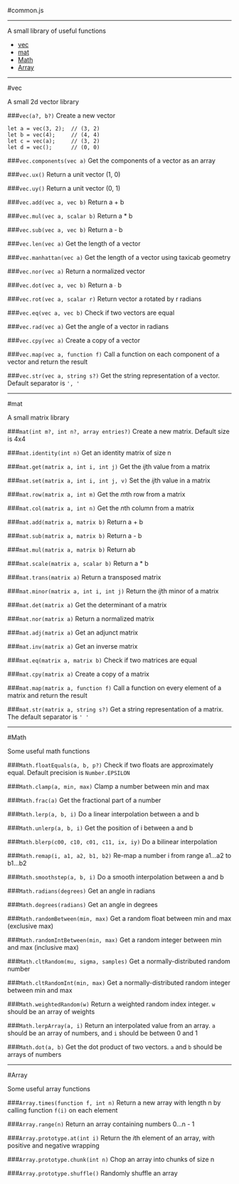 #common.js

---

A small library of useful functions

* [vec](#vec)
* [mat](#mat)
* [Math](#Math)
* [Array](#Array)

---

#vec

A small 2d vector library

###`vec(a?, b?)`
Create a new vector

```
let a = vec(3, 2);  // (3, 2)
let b = vec(4);     // (4, 4)
let c = vec(a);     // (3, 2)
let d = vec();      // (0, 0)
```

###`vec.components(vec a)`
Get the components of a vector as an array

###`vec.ux()`
Return a unit vector (1, 0)

###`vec.uy()`
Return a unit vector (0, 1)

###`vec.add(vec a, vec b)`
Return a + b

###`vec.mul(vec a, scalar b)`
Return a * b

###`vec.sub(vec a, vec b)`
Return a - b

###`vec.len(vec a)`
Get the length of a vector

###`vec.manhattan(vec a)`
Get the length of a vector using taxicab geometry

###`vec.nor(vec a)`
Return a normalized vector

###`vec.dot(vec a, vec b)`
Return a ∙ b

###`vec.rot(vec a, scalar r)`
Return vector a rotated by r radians

###`vec.eq(vec a, vec b)`
Check if two vectors are equal

###`vec.rad(vec a)`
Get the angle of a vector in radians

###`vec.cpy(vec a)`
Create a copy of a vector

###`vec.map(vec a, function f)`
Call a function on each component of a vector and return the result

###`vec.str(vec a, string s?)`
Get the string representation of a vector. Default separator is `', '`

---

#mat

A small matrix library

###`mat(int m?, int n?, array entries?)`
Create a new matrix. Default size is 4x4

###`mat.identity(int n)`
Get an identity matrix of size n

###`mat.get(matrix a, int i, int j)`
Get the *ij*th value from a matrix 

###`mat.set(matrix a, int i, int j, v)`
Set the *ij*th value in a matrix

###`mat.row(matrix a, int m)`
Get the *m*th row from a matrix

###`mat.col(matrix a, int n)`
Get the *n*th column from a matrix

###`mat.add(matrix a, matrix b)`
Return a + b

###`mat.sub(matrix a, matrix b)`
Return a - b

###`mat.mul(matrix a, matrix b)`
Return ab

###`mat.scale(matrix a, scalar b)`
Return a * b

###`mat.trans(matrix a)`
Return a transposed matrix

###`mat.minor(matrix a, int i, int j)`
Return the *ij*th minor of a matrix

###`mat.det(matrix a)`
Get the determinant of a matrix

###`mat.nor(matrix a)`
Return a normalized matrix

###`mat.adj(matrix a)`
Get an adjunct matrix

###`mat.inv(matrix a)`
Get an inverse matrix

###`mat.eq(matrix a, matrix b)`
Check if two matrices are equal

###`mat.cpy(matrix a)`
Create a copy of a matrix

###`mat.map(matrix a, function f)`
Call a function on every element of a matrix and return the result

###`mat.str(matrix a, string s?)`
Get a string representation of a matrix. The default separator is `' '`

---

#Math

Some useful math functions

###`Math.floatEquals(a, b, p?)`
Check if two floats are approximately equal. Default precision is `Number.EPSILON`

###`Math.clamp(a, min, max)`
Clamp a number between min and max

###`Math.frac(a)`
Get the fractional part of a number

###`Math.lerp(a, b, i)`
Do a linear interpolation between a and b

###`Math.unlerp(a, b, i)`
Get the position of i between a and b

###`Math.blerp(c00, c10, c01, c11, ix, iy)`
Do a bilinear interpolation

###`Math.remap(i, a1, a2, b1, b2)`
Re-map a number i from range a1...a2 to b1...b2

###`Math.smoothstep(a, b, i)`
Do a smooth interpolation between a and b

###`Math.radians(degrees)`
Get an angle in radians

###`Math.degrees(radians)`
Get an angle in degrees

###`Math.randomBetween(min, max)`
Get a random float between min and max (exclusive max)

###`Math.randomIntBetween(min, max)`
Get a random integer between min and max (inclusive max)

###`Math.cltRandom(mu, sigma, samples)`
Get a normally-distributed random number

###`Math.cltRandomInt(min, max)`
Get a normally-distributed random integer between min and max

###`Math.weightedRandom(w)`
Return a weighted random index integer. `w` should be an array of weights

###`Math.lerpArray(a, i)`
Return an interpolated value from an array. `a` should be an array of numbers, and `i` should be between 0 and 1

###`Math.dot(a, b)`
Get the dot product of two vectors. `a` and `b` should be arrays of numbers

---

#Array

Some useful array functions

###`Array.times(function f, int n)`
Return a new array with length n by calling function `f(i)` on each element

###`Array.range(n)`
Return an array containing numbers 0...n - 1

###`Array.prototype.at(int i)`
Return the *i*th element of an array, with positive and negative wrapping

###`Array.prototype.chunk(int n)`
Chop an array into chunks of size n

###`Array.prototype.shuffle()`
Randomly shuffle an array

